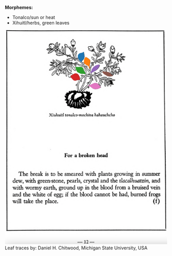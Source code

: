 
**Morphemes:**

- Tonalco/sun or heat
- Xihuitl/herbs, green leaves

![D_ID184_p012_01_Xiuhuitl_tonalco-mochiva_hahuachcho.png](assets/D_ID184_p012_01_Xiuhuitl_tonalco-mochiva_hahuachcho.png)  
Leaf traces by: Daniel H. Chitwood, Michigan State University, USA  
